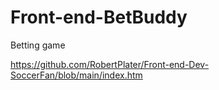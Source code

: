 # Front-end-BetBuddy
Betting game

https://github.com/RobertPlater/Front-end-Dev-SoccerFan/blob/main/index.htm

